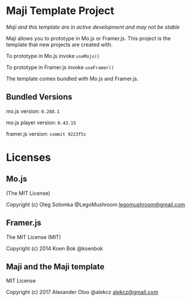 # Maji Template Project
_Maji and this template are in active development and may not be stable_

Maji allows you to prototype in Mo.js or Framer.js. This project is the template that new projects are created with.

To prototype in Mo.js invoke `useMojs()`

To prototype in Framer.js invoke `useFramer()`

The template comes bundled with Mo.js and Framer.js.

## Bundled Versions
mo.js version: `0.288.1`

mo.js player version: `0.43.15`

framer.js version: `commit 9223f5c`


# Licenses

## Mo.js
(The MIT License)

Copyright (c) Oleg Solomka @LegoMushroom legomushroom@gmail.com

## Framer.js
The MIT License (MIT)

Copyright (c) 2014 Koen Bok @koenbok


## Maji and the Maji template
MIT License

Copyright (c) 2017 Alexander Oloo @alekcz alekcz@gmail.com
